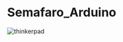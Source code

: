 # Semafaro_Arduino

![thinkerpad](https://github.com/Jerry-523/Semafaro_Arduino/assets/92488227/8d8e7f31-57c6-45b3-8c9c-753339d9b98e)
